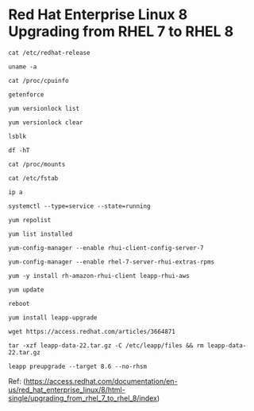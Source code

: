 # Red Hat Enterprise Linux 8 Upgrading from RHEL 7 to RHEL 8




```cat /etc/redhat-release```

```uname -a```

```cat /proc/cpuinfo```

```getenforce```

```yum versionlock list```

```yum versionlock clear```

```lsblk```

```df -hT```

```cat /proc/mounts```

```cat /etc/fstab```

```ip a```

```systemctl --type=service --state=running```

```yum repolist```

```yum list installed```


```yum-config-manager --enable rhui-client-config-server-7```

```yum-config-manager --enable rhel-7-server-rhui-extras-rpms```

```yum -y install rh-amazon-rhui-client leapp-rhui-aws```


```yum update```

```reboot```

```yum install leapp-upgrade```


```wget https://access.redhat.com/articles/3664871```

```tar -xzf leapp-data-22.tar.gz -C /etc/leapp/files && rm leapp-data-22.tar.gz```


```leapp preupgrade --target 8.6 --no-rhsm```



Ref: (https://access.redhat.com/documentation/en-us/red_hat_enterprise_linux/8/html-single/upgrading_from_rhel_7_to_rhel_8/index)

